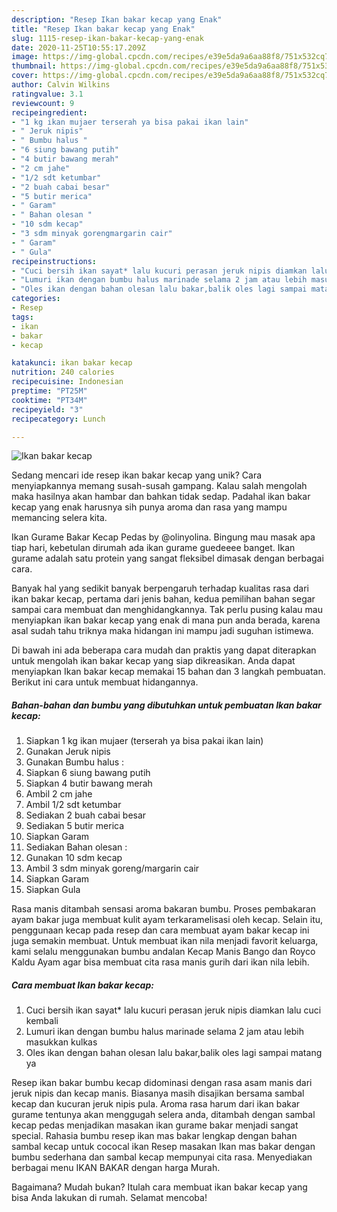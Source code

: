 ```yaml
---
description: "Resep Ikan bakar kecap yang Enak"
title: "Resep Ikan bakar kecap yang Enak"
slug: 1115-resep-ikan-bakar-kecap-yang-enak
date: 2020-11-25T10:55:17.209Z
image: https://img-global.cpcdn.com/recipes/e39e5da9a6aa88f8/751x532cq70/ikan-bakar-kecap-foto-resep-utama.jpg
thumbnail: https://img-global.cpcdn.com/recipes/e39e5da9a6aa88f8/751x532cq70/ikan-bakar-kecap-foto-resep-utama.jpg
cover: https://img-global.cpcdn.com/recipes/e39e5da9a6aa88f8/751x532cq70/ikan-bakar-kecap-foto-resep-utama.jpg
author: Calvin Wilkins
ratingvalue: 3.1
reviewcount: 9
recipeingredient:
- "1 kg ikan mujaer terserah ya bisa pakai ikan lain"
- " Jeruk nipis"
- " Bumbu halus "
- "6 siung bawang putih"
- "4 butir bawang merah"
- "2 cm jahe"
- "1/2 sdt ketumbar"
- "2 buah cabai besar"
- "5 butir merica"
- " Garam"
- " Bahan olesan "
- "10 sdm kecap"
- "3 sdm minyak gorengmargarin cair"
- " Garam"
- " Gula"
recipeinstructions:
- "Cuci bersih ikan sayat* lalu kucuri perasan jeruk nipis diamkan lalu cuci kembali"
- "Lumuri ikan dengan bumbu halus marinade selama 2 jam atau lebih masukkan kulkas"
- "Oles ikan dengan bahan olesan lalu bakar,balik oles lagi sampai matang ya"
categories:
- Resep
tags:
- ikan
- bakar
- kecap

katakunci: ikan bakar kecap 
nutrition: 240 calories
recipecuisine: Indonesian
preptime: "PT25M"
cooktime: "PT34M"
recipeyield: "3"
recipecategory: Lunch

---
```



![Ikan bakar kecap](https://img-global.cpcdn.com/recipes/e39e5da9a6aa88f8/751x532cq70/ikan-bakar-kecap-foto-resep-utama.jpg)

Sedang mencari ide resep ikan bakar kecap yang unik? Cara menyiapkannya memang susah-susah gampang. Kalau salah mengolah maka hasilnya akan hambar dan bahkan tidak sedap. Padahal ikan bakar kecap yang enak harusnya sih punya aroma dan rasa yang mampu memancing selera kita.

Ikan Gurame Bakar Kecap Pedas by @olinyolina. Bingung mau masak apa tiap hari, kebetulan dirumah ada ikan gurame guedeeee banget. Ikan gurame adalah satu protein yang sangat fleksibel dimasak dengan berbagai cara.

Banyak hal yang sedikit banyak berpengaruh terhadap kualitas rasa dari ikan bakar kecap, pertama dari jenis bahan, kedua pemilihan bahan segar sampai cara membuat dan menghidangkannya. Tak perlu pusing kalau mau menyiapkan ikan bakar kecap yang enak di mana pun anda berada, karena asal sudah tahu triknya maka hidangan ini mampu jadi suguhan istimewa.


Di bawah ini ada beberapa cara mudah dan praktis yang dapat diterapkan untuk mengolah ikan bakar kecap yang siap dikreasikan. Anda dapat menyiapkan Ikan bakar kecap memakai 15 bahan dan 3 langkah pembuatan. Berikut ini cara untuk membuat hidangannya.

<!--inarticleads1-->

##### Bahan-bahan dan bumbu yang dibutuhkan untuk pembuatan Ikan bakar kecap:

1. Siapkan 1 kg ikan mujaer (terserah ya bisa pakai ikan lain)
1. Gunakan  Jeruk nipis
1. Gunakan  Bumbu halus :
1. Siapkan 6 siung bawang putih
1. Siapkan 4 butir bawang merah
1. Ambil 2 cm jahe
1. Ambil 1/2 sdt ketumbar
1. Sediakan 2 buah cabai besar
1. Sediakan 5 butir merica
1. Siapkan  Garam
1. Sediakan  Bahan olesan :
1. Gunakan 10 sdm kecap
1. Ambil 3 sdm minyak goreng/margarin cair
1. Siapkan  Garam
1. Siapkan  Gula


Rasa manis ditambah sensasi aroma bakaran bumbu. Proses pembakaran ayam bakar juga membuat kulit ayam terkaramelisasi oleh kecap. Selain itu, penggunaan kecap pada resep dan cara membuat ayam bakar kecap ini juga semakin membuat. Untuk membuat ikan nila menjadi favorit keluarga, kami selalu menggunakan bumbu andalan Kecap Manis Bango dan Royco Kaldu Ayam agar bisa membuat cita rasa manis gurih dari ikan nila lebih. 

<!--inarticleads2-->

##### Cara membuat Ikan bakar kecap:

1. Cuci bersih ikan sayat* lalu kucuri perasan jeruk nipis diamkan lalu cuci kembali
1. Lumuri ikan dengan bumbu halus marinade selama 2 jam atau lebih masukkan kulkas
1. Oles ikan dengan bahan olesan lalu bakar,balik oles lagi sampai matang ya


Resep ikan bakar bumbu kecap didominasi dengan rasa asam manis dari jeruk nipis dan kecap manis. Biasanya masih disajikan bersama sambal kecap dan kucuran jeruk nipis pula. Aroma rasa harum dari ikan bakar gurame tentunya akan menggugah selera anda, ditambah dengan sambal kecap pedas menjadikan masakan ikan gurame bakar menjadi sangat special. Rahasia bumbu resep ikan mas bakar lengkap dengan bahan sambal kecap untuk cococal ikan Resep masakan Ikan mas bakar dengan bumbu sederhana dan sambal kecap mempunyai cita rasa. Menyediakan berbagai menu IKAN BAKAR dengan harga Murah. 

Bagaimana? Mudah bukan? Itulah cara membuat ikan bakar kecap yang bisa Anda lakukan di rumah. Selamat mencoba!
